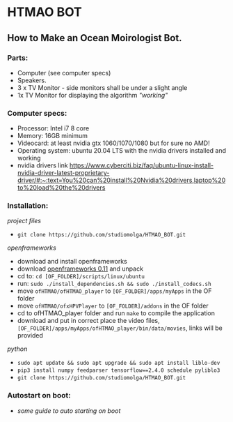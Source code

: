 # HTMAO BOT
## How to Make an Ocean Moirologist Bot. 

### Parts:
- Computer (see computer specs)
- Speakers. 
- 3 x TV Monitor - side monitors shall be under a slight angle
- 1x TV Monitor for displaying the algorithm *"working"*

### Computer specs:
- Processor: Intel i7 8 core
- Memory: 16GB minimum
- Videocard: at least nvidia gtx 1060/1070/1080 but for sure no AMD!
- Operating system: ubuntu 20.04 LTS with the nvidia drivers installed and working
- nvidia drivers link https://www.cyberciti.biz/faq/ubuntu-linux-install-nvidia-driver-latest-proprietary-driver/#:~:text=You%20can%20install%20Nvidia%20drivers,laptop%20to%20load%20the%20drivers


### Installation:
*project files*
- `git clone https://github.com/studiomolga/HTMAO_BOT.git`

*openframeworks*
- download and install openframeworks
- download [openframeworks 0.11](https://github.com/openframeworks/openFrameworks/releases/download/0.11.2/of_v0.11.2_linux64gcc6_release.tar.gz) and unpack
- cd to: `cd [OF_FOLDER]/scripts/linux/ubuntu`
- run: `sudo ./install_dependencies.sh && sudo ./install_codecs.sh`
- move `ofHTMAO/ofHTMAO_player` to `[OF_FOLDER]/apps/myApps` in the OF folder
- move `ofHTMAO/ofxHPVPlayer` to `[OF_FOLDER]/addons` in the OF folder
- cd to ofHTMAO_player folder  and run `make` to compile the application
- download and put in correct place the video files, `[OF_FOLDER]/apps/myApps/ofHTMAO_player/bin/data/movies`, links will be provided

*python*
- `sudo apt update && sudo apt upgrade && sudo apt install liblo-dev`
- `pip3 install numpy feedparser tensorflow==2.4.0 schedule pyliblo3`
- `git clone https://github.com/studiomolga/HTMAO_BOT.git`


### Autostart on boot:
- *some guide to auto starting on boot*
